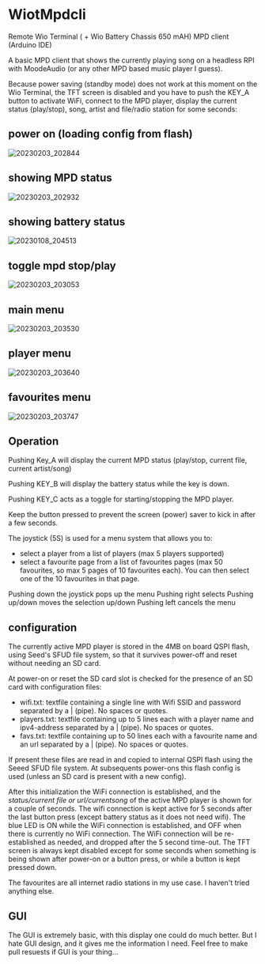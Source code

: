# WiotMpdcli

Remote Wio Terminal ( + Wio Battery Chassis 650 mAH) MPD client (Arduino IDE)

A basic MPD client that shows the currently playing song on a headless RPI with MoodeAudio (or any other MPD based music player I guess).

Because power saving (standby mode) does not work at this moment on the Wio Terminal, the TFT screen is disabled and you have to push the KEY_A button to activate WiFi, connect to the MPD player, display the current status (play/stop), song, artist and file/radio station for some seconds:

## power on (loading config from flash)

![20230203_202844](https://user-images.githubusercontent.com/2384545/216694592-45d4cc5e-b69d-4d7b-912b-e9decd33d62f.jpg)

## showing MPD status

![20230203_202932](https://user-images.githubusercontent.com/2384545/216694821-2ded3846-2396-4eaf-b49b-6c013ec982cc.jpg)

## showing battery status

![20230108_204513](https://user-images.githubusercontent.com/2384545/211216060-d9735eac-7844-421d-bec2-12d0c01fd79d.jpg)

## toggle mpd stop/play

![20230203_203053](https://user-images.githubusercontent.com/2384545/216695145-5319ea1d-1bb5-4adc-85ba-236baa1968e9.jpg)

## main menu

![20230203_203530](https://user-images.githubusercontent.com/2384545/216695354-d1e2db56-77d7-457c-a0b7-6fa73afb378d.jpg)

## player menu

![20230203_203640](https://user-images.githubusercontent.com/2384545/216695979-1cabb7ee-47f9-4f66-a36a-e5ec5d678555.jpg)

## favourites menu

![20230203_203747](https://user-images.githubusercontent.com/2384545/216698069-b58b9800-c798-4743-be1a-16c22962a933.jpg)

## Operation

Pushing Key_A will display the current MPD status (play/stop, current file, current artist/song)

Pushing KEY_B will display the battery status while the key is down.

Pushing KEY_C acts as a toggle for starting/stopping the MPD player.

Keep the button pressed to prevent the screen (power) saver to kick in after a few seconds.

The joystick (5S) is used for a menu system that allows you to:

- select a player from a list of players (max 5 players supported)
- select a favourite page from a list of favourites pages (max 50 favourites, so max 5 pages of 10 favourites each). You can then select one of the 10 favourites in that page.

Pushing down the joystick pops up the menu
Pushing right selects
Pushing up/down moves the selection up/down
Pushing left cancels the menu
  
## configuration

The currently active MPD player is stored in the 4MB on board QSPI flash, using Seed's SFUD file system, so that it survives power-off and reset without needing an SD card.

At power-on or reset the SD card slot is checked for the presence of an SD card with configuration files:

- wifi.txt: textfile containing a single line with Wifi SSID and password separated by a | (pipe). No spaces or quotes.
- players.txt: textfile containing up to 5 lines each with a player name and ipv4-address separated by a | (pipe). No spaces or quotes.
- favs.txt: textfile containing up to 50 lines each with a favourite name and an url separated by a | (pipe). No spaces or quotes.

If present these files are read in and copied to internal QSPI flash using the Seeed SFUD file system. At subsequents power-ons this flash config is used (unless an SD card is present with a new config).

After this initialization the WiFi connection is established, and the _status/current file or url/currentsong_ of the active MPD player is shown for a couple of seconds. The wifi connection is kept active for 5 seconds after the last button press (except battery status as it does not need wifi). The blue LED is ON while the WiFi connection is established, and OFF when there is currently no WiFi connection. The WiFi connection will be re-established as needed, and dropped after the 5 second time-out.
The TFT screen is always kept disabled except for some seconds when something is being shown after power-on or a button press, or while a button is kept pressed
down.

The favourites are all internet radio stations in my use case. I haven't tried anything else.

## GUI

The GUI is extremely basic, with this display one could do much better. But I hate GUI design, and it gives me the information I need. Feel free to make pull resuests if GUI is your thing...
